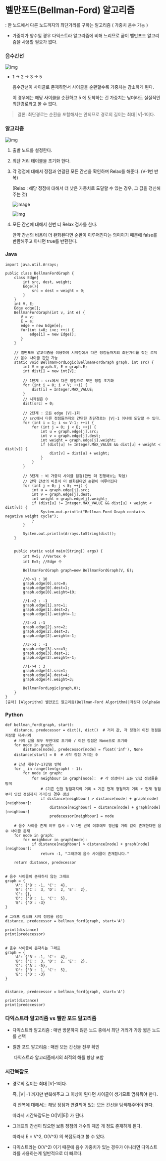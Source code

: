 # 벨만포드(Bellman-Ford) 알고리즘

: 한 노드에서 다른 노드까지의 최단거리를 구하는 알고리즘 ( 가중치 음수 가능 )

- 가중치가 양수일 경우 다익스트라 알고리즘에 비해 느리므로 굳이 벨만포드 알고리즘을 사용할 필요가 없다.

### 음수간선

![img](https://blog.kakaocdn.net/dn/bNccRZ/btqZBdsSUTX/PhkZJiltv4Jr8Y6zDRDDDk/img.png)

- 1 -> 2 -> 3 -> 5

  음수간선이 사이클로 존재하면서 사이클을 순환할수록 가중치는 감소하게 된다.

  이 경우에는 해당 사이클을 순환하고 5 에 도착하는 건 가중치는 낮더라도 실질적인 최단경로라고 볼 수 없다.

> 결론: 최단경로는 순환을 포함해서는 안되므로 경로의 길이는 최대 |V|-1이다.

### 알고리즘

![img](https://blog.kakaocdn.net/dn/pblFc/btqZEAgKKzY/O8RLVHkYbHYKP0PK8SSMaK/img.png)

1. 출발 노드를 설정한다.

2. 최단 거리 테이블을 초기화 한다.

3. 각 정점에 대해서 정점과 연결된 모든 간선을 확인하며 Relax를 해준다. (V-1번 반복)

   (Relax : 해당 정점에 대해서 더 낮은 가중치로 도달할 수 있는 경우, 그 값을 갱신해주는 것)

   ![image](https://user-images.githubusercontent.com/34996254/132674702-a0caad87-6068-42ac-9995-d7a90ad74918.png)

   ![img](https://blog.kakaocdn.net/dn/eA1Hoc/btqZBeFmLCr/uTGzfRKzefBhGmKMw5uiY0/img.png)

4. 모든 간선에 대해서 한번 더 Relax 검사를 한다.

   만약 간선의 비용이 더 완화된다면 순환이 이루어진다는 의미이기 때문에 false를 반환해주고 아니면 true를 반환한다.

   

### Java

```
import java.util.Arrays;

public class BellmanFordGraph {
    class Edge{
        int src, dest, weight;
        Edge(){
            src = dest = weight = 0;
        }
    }
    int V, E;
    Edge edge[];
    BellmanFordGraph(int v, int e) {
       V = v;
       E = e;
       edge = new Edge[e];
       for(int i=0; i<e; ++i) {
           edge[i] = new Edge();
       }
    }

    // 벨만포드 알고리즘을 이용하여 시작점에서 다른 정점들까지의 최단거리를 찾는 로직
    // 음수 사이클 판단 가능
    static void BellmanFordLogic(BellmanFordGraph graph, int src) {
        int V = graph.V, E = graph.E;
        int dist[] = new int[V];

        // 1단계 : src에서 다른 정점으로 모든 정점 초기화
        for (int i = 0; i < V; ++i) {
            dist[i] = Integer.MAX_VALUE;
        }
        // 시작점은 0
        dist[src] = 0;

        // 2단계 : 모든 edge |V|-1회
        // src에서 다른 정점들까지의 간단한 최단경로는 |V|-1 이내에 도달할 수 있다.
        for (int i = 1; i <= V-1; ++i) {
            for (int j = 0; j < E; ++j) {
                int u = graph.edge[j].src;
                int v = graph.edge[j].dest;
                int weight = graph.edge[j].weight;
                if (dist[u] != Integer.MAX_VALUE && dist[u] + weight < dist[v]) {
                    dist[v] = dist[u] + weight;
                }
            }
        }

        // 3단계 : 비 가중치 사이클 점검(한번 더 진행해보는 작업)
        // 만약 간선의 비용이 더 완화된다면 순환이 이루어진다
        for (int j = 0; j < E; ++j) {
            int u = graph.edge[j].src;
            int v = graph.edge[j].dest;
            int weight = graph.edge[j].weight;
            if (dist[u] != Integer.MAX_VALUE && dist[u] + weight < dist[v]) {
                System.out.println("Bellman-Ford Graph contains negative weight cycle");
            }
        }

        System.out.println(Arrays.toString(dist));
    }


    public static void main(String[] args) {
        int V=5; //Vertex 수
        int E=5; //Edge 수

        BellmanFordGraph graph=new BellmanFordGraph(V, E);

        //0->1 : 10
        graph.edge[0].src=0;
        graph.edge[0].dest=1;
        graph.edge[0].weight=10;

        //1->2 : -1
        graph.edge[1].src=1;
        graph.edge[1].dest=2;
        graph.edge[1].weight=-1;

        //2->3 :-1
        graph.edge[2].src=2;
        graph.edge[2].dest=3;
        graph.edge[2].weight=-1;

        //3->1 : -1
        graph.edge[3].src=3;
        graph.edge[3].dest=1;
        graph.edge[3].weight=-1;

        //1->4 : 3
        graph.edge[4].src=1;
        graph.edge[4].dest=4;
        graph.edge[4].weight=3;

        BellmanFordLogic(graph,0);
    }
}
[출처] [Algorithm] 벨만포드 알고리즘(Bellman-Ford Algorithm)|작성자 DolphaGo
```



### Python

```
def bellman_ford(graph, start):
    distance, predecessor = dict(), dict()  # 거리 값, 각 정점의 이전 정점을 저장할 딕셔너리
    # 거리 값을 모두 무한대로 초기화 / 이전 정점은 None으로 초기화
    for node in graph:  
        distance[node], predecessor[node] = float('inf'), None
    distance[start] = 0  # 시작 정점 거리는 0

    # 간선 개수(V-1)만큼 반복
    for _ in range(len(graph) - 1):
        for node in graph:
            for neighbour in graph[node]:  # 각 정점마다 모든 인접 정점들을 탐색
                # (기존 인접 정점까지의 거리 > 기존 현재 정점까지 거리 + 현재 정점부터 인접 정점까지 거리)인 경우 갱신
                if distance[neighbour] > distance[node] + graph[node][neighbour]:
                    distance[neighbour] = distance[node] + graph[node][neighbour]
                    predecessor[neighbour] = node

    # 음수 사이클 존재 여부 검사 : V-1번 반복 이후에도 갱신할 거리 값이 존재한다면 음수 사이클 존재
    for node in graph:
        for neighbour in graph[node]:
            if distance[neighbour] > distance[node] + graph[node][neighbour]:
                return -1, "그래프에 음수 사이클이 존재합니다."

    return distance, predecessor
    
    
# 음수 사이클이 존재하지 않는 그래프
graph = {
    'A': {'B': -1, 'C':  4},
    'B': {'C':  3, 'D':  2, 'E':  2},
    'C': {},
    'D': {'B':  1, 'C':  5},
    'E': {'D': -3}
}

# 그래프 정보와 시작 정점을 넘김
distance, predecessor = bellman_ford(graph, start='A')

print(distance)
print(predecessor)


# 음수 사이클이 존재하는 그래프
graph = {
    'A': {'B': -1, 'C':  4},
    'B': {'C':  3, 'D':  2, 'E':  2},
    'C': {'A': -5},
    'D': {'B':  1, 'C':  5},
    'E': {'D': -3}
}


distance, predecessor = bellman_ford(graph, start='A')

print(distance)
print(predecessor)
```



### 다익스트라 알고리즘 vs 벨만 포드 알고리즘

- 다익스트라 알고리즘 : 매번 방문하지 않은 노드 중에서 최단 거리가 가장 짧은 노드를 선택

- 벨만 포드 알고리즘 : 매번 모든 간선을 전부 확인 

  ​							  다익스트라 알고리즘에서의 최적의 해를 항상 포함



### 시간복잡도

- 경로의 길이는 최대 |V|-1이다. 

  즉, |V| -1 까지만 반복해주고 그 이상이 된다면 사이클이 생기므로 멈춰줘야 한다.

  각 반복에 대해서는 해당 정점과 연결되어 있는 모든 간선을 탐색해주어야 한다. 

  따라서 시간복잡도는 O(|V||E|) 가 된다.

- 그래프의 간선이 많으면 보통 정점의 개수의 제곱 개 정도 존재하게 된다.

  따라서 E = V^2, O(V^3) 의 복잡도라고 볼 수 있다.

- 다익스트라는 O(V^2) 이기 때문에 음수 가중치가 있는 경우가 아니라면  다익스트라를 사용하는게 일반적으로 더 빠르다.
